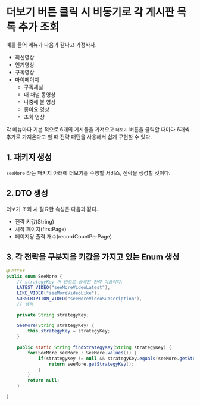 # 더보기 버튼 클릭 시 비동기로 각 게시판 목록 추가 조회

예를 들어 메뉴가 다음과 같다고 가정하자.

- 최신영상
- 인기영상
- 구독영상
- 마이페이지
    - 구독채널
    - 내 채널 동영상
    - 나중에 볼 영상
    - 좋아요 영상
    - 조회 영상
    
각 메뉴마다 기본 적으로 6개의 게시물을 가져오고 `더보기` 버튼을 클릭할 때마다 6개씩 추가로 가져온다고 할 때 전략 패턴을 사용해서 쉽게 구현할 수 있다.

## 1. 패키지 생성

`seeMore` 라는 패키지 아래에 더보기를 수행할 서비스, 전략을 생성할 것이다.

## 2. DTO 생성

더보기 조회 시 필요한 속성은 다음과 같다.

- 전략 키값(String)
- 시작 페이지(firstPage)
- 페이지당 출력 개수(recordCountPerPage)

## 3. 각 전략을 구분지을 키값을 가지고 있는 Enum 생성

```java
@Getter
public enum SeeMore {
    // strategyKey 가 빈으로 등록된 전략 이름이다.
    LATEST_VIDEO("seeMoreVideoLatest"),
    LIKE_VIDEO("seeMoreVideoLike"),
    SUBSCRIPTION_VIDEO("seeMoreVideoSubscription"),
    // 생략

    private String strategyKey;

    SeeMore(String strategyKey) {
        this.strategyKey = strategyKey; 
    }

    public static String findStrategyKey(String strategyKey) {
        for(SeeMore seeMore : SeeMore.values()) {
            if(strategyKey != null && strategyKey.equals(seeMore.getStrategyKey())) {
                return seeMore.getStrategyKey();
            }
        }
        return null;
    }

}
```

